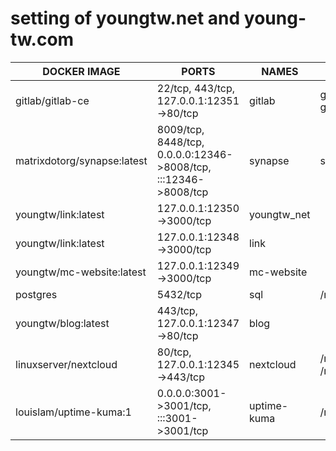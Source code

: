 # setting of youngtw.net and young-tw.com

| DOCKER IMAGE                | PORTS                                                           | NAMES       | VOLUMES                                            | DOMAIN              |
| --------------------------- | --------------------------------------------------------------- | ----------- | -------------------------------------------------- | ------------------- |
| gitlab/gitlab-ce            | 22/tcp, 443/tcp, 127.0.0.1:12351->80/tcp                        | gitlab      | gitlab-config, gitlab-logs, gitlab-data            | gitlab.young-tw.com |
| matrixdotorg/synapse:latest | 8009/tcp, 8448/tcp, 0.0.0.0:12346->8008/tcp, :::12346->8008/tcp | synapse     | synapse-data                                       | matrix.young-tw.com |
| youngtw/link:latest         | 127.0.0.1:12350->3000/tcp                                       | youngtw_net |                                                    | youngtw.net         |
| youngtw/link:latest         | 127.0.0.1:12348->3000/tcp                                       | link        |                                                    | link.young-tw.com   |
| youngtw/mc-website:latest   | 127.0.0.1:12349->3000/tcp                                       | mc-website  |                                                    | mc.young-tw.com     |
| postgres                    | 5432/tcp                                                        | sql         | /mnt/sdb/db/pgdata                                 |                     |
| youngtw/blog:latest         | 443/tcp, 127.0.0.1:12347->80/tcp                                | blog        |                                                    | blog.young-tw.com   |
| linuxserver/nextcloud       | 80/tcp, 127.0.0.1:12345->443/tcp                                | nextcloud   | /mnt/sdb/nextcloud/data /mnt/sdb/nextcloud/appdata | cloud.young-tw.com  |
| louislam/uptime-kuma:1      | 0.0.0.0:3001->3001/tcp, :::3001->3001/tcp                       | uptime-kuma | /mnt/sdc/uptime-kuma/data                          | status.young-tw.com |